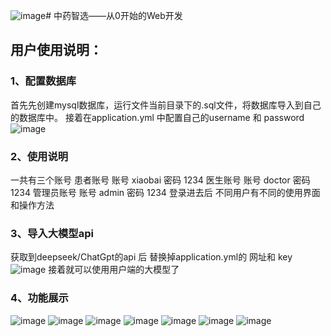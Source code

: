 ![image](https://github.com/user-attachments/assets/2925f7f1-89d6-401f-b709-b45d5f5c7c7e)# 中药智选——从0开始的Web开发 
## 用户使用说明：
### 1、配置数据库
首先先创建mysql数据库，运行文件当前目录下的.sql文件，将数据库导入到自己的数据库中。
接着在application.yml 中配置自己的username 和 password
![image](https://github.com/user-attachments/assets/2db5af20-3e07-4ae3-b083-f6ca3be79d00)
### 2、使用说明
一共有三个账号
患者账号
账号 xiaobai 
密码 1234
医生账号
账号 doctor
密码 1234
管理员账号
账号 admin
密码 1234
登录进去后 不同用户有不同的使用界面和操作方法
### 3、导入大模型api
获取到deepseek/ChatGpt的api 后
替换掉application.yml的 网址和 key 
![image](https://github.com/user-attachments/assets/541629f0-8301-4ccd-9f69-31aac09e4a32)
接着就可以使用用户端的大模型了
### 4、功能展示
![image](https://github.com/user-attachments/assets/6429bf6f-ed5b-4af9-be18-308f8ede47a5)
![image](https://github.com/user-attachments/assets/cf0a7efc-6cf7-4301-92b2-591cee242fb3)
![image](https://github.com/user-attachments/assets/4310a5b0-68e1-40c8-99f2-873060575803)
![image](https://github.com/user-attachments/assets/db5e14d8-4d1b-43ce-9f6b-b308345167ce)
![image](https://github.com/user-attachments/assets/821e97f6-c2c3-45b7-a570-309422dc817c)
![image](https://github.com/user-attachments/assets/b7c6bc25-f339-4c9c-b34f-828d54c98fa1)
![image](https://github.com/user-attachments/assets/62f1813e-9d5c-4227-9193-12133f2c0293)

